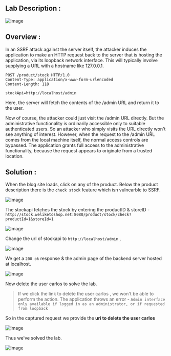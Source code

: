 ## Lab Description :

![image](https://github.com/sh3bu/Portswigger_labs/assets/67383098/ff5f62ef-748c-4524-af6e-6a049962ef84)


## Overview :

In an SSRF attack against the server itself, the attacker induces the application to make an HTTP request back to the server that is hosting the application, via its loopback network interface. This will typically involve supplying a URL with a hostname like 127.0.0.1.

```
POST /product/stock HTTP/1.0
Content-Type: application/x-www-form-urlencoded
Content-Length: 118

stockApi=http://localhost/admin
```

 Here, the server will fetch the contents of the /admin URL and return it to the user.

Now of course, the attacker could just visit the /admin URL directly. But the administrative functionality is ordinarily accessible only to suitable authenticated users. So an attacker who simply visits the URL directly won't see anything of interest. However, when the request to the /admin URL comes from the local machine itself, the normal access controls are bypassed. The application grants full access to the administrative functionality, because the request appears to originate from a trusted location. 

## Solution :


When the blog site loads, click on any of the product. Below the product description there is the `check stock` feature which isn vulnearble to SSRF.

![image](https://github.com/sh3bu/Portswigger_labs/assets/67383098/c9a5204f-88bd-430b-b096-a0a2318b44cc)

The stockapi fetches the stock by entering the productID & storeID - `http://stock.weliketoshop.net:8080/product/stock/check?productId=1&storeId=1`

![image](https://github.com/sh3bu/Portswigger_labs/assets/67383098/828d40bd-28b8-4f91-a187-06a68e9adb34)

Change the url of stockapi to `http://localhost/admin` ,

![image](https://github.com/sh3bu/Portswigger_labs/assets/67383098/4609326e-f8bf-4855-b78d-2995c8e52faf)

We get a `200 ok` response & the admin page of the backend server hosted at localhost.

![image](https://github.com/sh3bu/Portswigger_labs/assets/67383098/4b3086c2-eb56-439c-adda-6cc453041519)


Now delete the user carlos to solve the lab.

> If we click the link to delete the user carlos , we won't be able to perform the action. The application throws an error - ` Admin interface only available if logged in as an administrator, or if requested from loopback `

So in the captured request we provide the **uri to delete the user carlos**

![image](https://github.com/sh3bu/Portswigger_labs/assets/67383098/32e39267-e27f-4c26-bff4-9dc444e34907)

Thus we've solved the lab.

![image](https://github.com/sh3bu/Portswigger_labs/assets/67383098/32891d4d-d155-4673-bee2-17b4b2ad793b)

